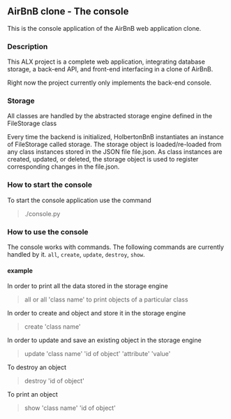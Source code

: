 ## AirBnB clone - The console
This is the console application of the AirBnB web application clone.

### Description
<p>This ALX project is a complete web application, integrating database storage, a back-end API, and front-end interfacing in a clone of AirBnB.</p>
<p>Right now the project currently only implements the back-end console.</p>

### Storage
<p>All classes are handled by the abstracted storage engine defined in the FileStorage class </p>
<p>Every time the backend is initialized, HolbertonBnB instantiates an instance of FileStorage called storage. The storage object is loaded/re-loaded from any class instances stored in the JSON file file.json. As class instances are created, updated, or deleted, the storage object is used to register corresponding changes in the file.json.</p>

### How to start the console
To start the console application use the command
 > ./console.py

### How to use the console
The console works with commands.
The following commands are currently handled by it.
`all`, `create`, `update`, `destroy`, `show`.

#### example
In order to print all the data stored in the storage engine
 > all
or 
 > all 'class name' 
to print objects of a particular class

In order to create and object and store it in the storage engine
 > create 'class name'

In order to update and save an existing object in the storage engine
 > update 'class name' 'id of object' 'attribute' 'value'

To destroy an object
 > destroy 'id of object'

To print an object
 > show 'class name' 'id of object'
